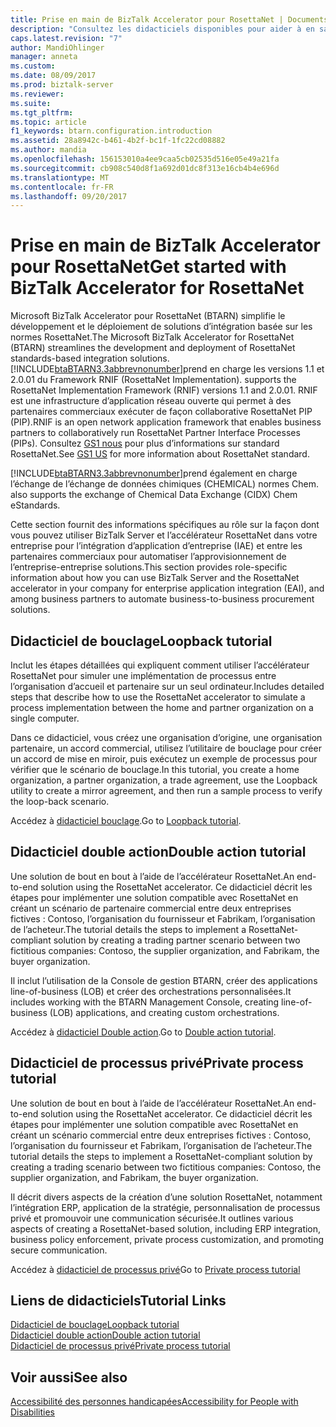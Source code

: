 ```yaml
---
title: Prise en main de BizTalk Accelerator pour RosettaNet | Documents Microsoft
description: "Consultez les didacticiels disponibles pour aider à en savoir plus et prise en main l’accélérateur RosettaNet (BTARN) dans BizTalk Server"
caps.latest.revision: "7"
author: MandiOhlinger
manager: anneta
ms.custom: 
ms.date: 08/09/2017
ms.prod: biztalk-server
ms.reviewer: 
ms.suite: 
ms.tgt_pltfrm: 
ms.topic: article
f1_keywords: btarn.configuration.introduction
ms.assetid: 28a8942c-b461-4b2f-bc1f-1fc22cd08882
ms.author: mandia
ms.openlocfilehash: 156153010a4ee9caa5cb02535d516e05e49a21fa
ms.sourcegitcommit: cb908c540d8f1a692d01dc8f313e16cb4b4e696d
ms.translationtype: MT
ms.contentlocale: fr-FR
ms.lasthandoff: 09/20/2017
---
```

# <a name="get-started-with-biztalk-accelerator-for-rosettanet"></a><span data-ttu-id="19482-103">Prise en main de BizTalk Accelerator pour RosettaNet</span><span class="sxs-lookup"><span data-stu-id="19482-103">Get started with BizTalk Accelerator for RosettaNet</span></span>
<span data-ttu-id="19482-104">Microsoft BizTalk Accelerator pour RosettaNet (BTARN) simplifie le développement et le déploiement de solutions d’intégration basée sur les normes RosettaNet.</span><span class="sxs-lookup"><span data-stu-id="19482-104">The Microsoft BizTalk Accelerator for RosettaNet (BTARN) streamlines the development and deployment of RosettaNet standards-based integration solutions.</span></span> [!INCLUDE[btaBTARN3.3abbrevnonumber](../../includes/btabtarn3-3abbrevnonumber-md.md)]<span data-ttu-id="19482-105">prend en charge les versions 1.1 et 2.0.01 du Framework RNIF (RosettaNet Implementation).</span><span class="sxs-lookup"><span data-stu-id="19482-105"> supports the RosettaNet Implementation Framework (RNIF) versions 1.1 and 2.0.01.</span></span> <span data-ttu-id="19482-106">RNIF est une infrastructure d’application réseau ouverte qui permet à des partenaires commerciaux exécuter de façon collaborative RosettaNet PIP (PIP).</span><span class="sxs-lookup"><span data-stu-id="19482-106">RNIF is an open network application framework that enables business partners to collaboratively run RosettaNet Partner Interface Processes (PIPs).</span></span> <span data-ttu-id="19482-107">Consultez [GS1 nous](http://go.microsoft.com/fwlink/?LinkID=33859) pour plus d’informations sur standard RosettaNet.</span><span class="sxs-lookup"><span data-stu-id="19482-107">See [GS1 US](http://go.microsoft.com/fwlink/?LinkID=33859) for more information about RosettaNet standard.</span></span>
  
 [!INCLUDE[btaBTARN3.3abbrevnonumber](../../includes/btabtarn3-3abbrevnonumber-md.md)]<span data-ttu-id="19482-108">prend également en charge l’échange de l’échange de données chimiques (CHEMICAL) normes Chem.</span><span class="sxs-lookup"><span data-stu-id="19482-108"> also supports the exchange of Chemical Data Exchange (CIDX) Chem eStandards.</span></span>  
  
<span data-ttu-id="19482-109">Cette section fournit des informations spécifiques au rôle sur la façon dont vous pouvez utiliser BizTalk Server et l’accélérateur RosettaNet dans votre entreprise pour l’intégration d’application d’entreprise (IAE) et entre les partenaires commerciaux pour automatiser l’approvisionnement de l’entreprise-entreprise solutions.</span><span class="sxs-lookup"><span data-stu-id="19482-109">This section provides role-specific information about how you can use BizTalk Server and the RosettaNet accelerator in your company for enterprise application integration (EAI), and among business partners to automate business-to-business procurement solutions.</span></span>  

## <a name="loopback-tutorial"></a><span data-ttu-id="19482-110">Didacticiel de bouclage</span><span class="sxs-lookup"><span data-stu-id="19482-110">Loopback tutorial</span></span>

<span data-ttu-id="19482-111">Inclut les étapes détaillées qui expliquent comment utiliser l’accélérateur RosettaNet pour simuler une implémentation de processus entre l’organisation d’accueil et partenaire sur un seul ordinateur.</span><span class="sxs-lookup"><span data-stu-id="19482-111">Includes detailed steps that describe how to use the RosettaNet accelerator to simulate a process implementation between the home and partner organization on a single computer.</span></span>

<span data-ttu-id="19482-112">Dans ce didacticiel, vous créez une organisation d’origine, une organisation partenaire, un accord commercial, utilisez l’utilitaire de bouclage pour créer un accord de mise en miroir, puis exécutez un exemple de processus pour vérifier que le scénario de bouclage.</span><span class="sxs-lookup"><span data-stu-id="19482-112">In this tutorial, you create a home organization, a partner organization, a trade agreement, use the Loopback utility to create a mirror agreement, and then run a sample process to verify the loop-back scenario.</span></span>

<span data-ttu-id="19482-113">Accédez à [didacticiel bouclage](loopback-tutorial.md).</span><span class="sxs-lookup"><span data-stu-id="19482-113">Go to [Loopback tutorial](loopback-tutorial.md).</span></span> 

## <a name="double-action-tutorial"></a><span data-ttu-id="19482-114">Didacticiel double action</span><span class="sxs-lookup"><span data-stu-id="19482-114">Double action tutorial</span></span>

<span data-ttu-id="19482-115">Une solution de bout en bout à l’aide de l’accélérateur RosettaNet.</span><span class="sxs-lookup"><span data-stu-id="19482-115">An end-to-end solution using the RosettaNet accelerator.</span></span> <span data-ttu-id="19482-116">Ce didacticiel décrit les étapes pour implémenter une solution compatible avec RosettaNet en créant un scénario de partenaire commercial entre deux entreprises fictives : Contoso, l’organisation du fournisseur et Fabrikam, l’organisation de l’acheteur.</span><span class="sxs-lookup"><span data-stu-id="19482-116">The tutorial details the steps to implement a RosettaNet-compliant solution by creating a trading partner scenario between two fictitious companies: Contoso, the supplier organization, and Fabrikam, the buyer organization.</span></span>

<span data-ttu-id="19482-117">Il inclut l’utilisation de la Console de gestion BTARN, créer des applications line-of-business (LOB) et créer des orchestrations personnalisées.</span><span class="sxs-lookup"><span data-stu-id="19482-117">It includes working with the BTARN Management Console, creating line-of-business (LOB) applications, and creating custom orchestrations.</span></span>

<span data-ttu-id="19482-118">Accédez à [didacticiel Double action](double-action-tutorial.md).</span><span class="sxs-lookup"><span data-stu-id="19482-118">Go to [Double action tutorial](double-action-tutorial.md).</span></span> 


## <a name="private-process-tutorial"></a><span data-ttu-id="19482-119">Didacticiel de processus privé</span><span class="sxs-lookup"><span data-stu-id="19482-119">Private process tutorial</span></span>
<span data-ttu-id="19482-120">Une solution de bout en bout à l’aide de l’accélérateur RosettaNet.</span><span class="sxs-lookup"><span data-stu-id="19482-120">An end-to-end solution using the RosettaNet accelerator.</span></span> <span data-ttu-id="19482-121">Ce didacticiel décrit les étapes pour implémenter une solution compatible avec RosettaNet en créant un scénario commercial entre deux entreprises fictives : Contoso, l’organisation du fournisseur et Fabrikam, l’organisation de l’acheteur.</span><span class="sxs-lookup"><span data-stu-id="19482-121">The tutorial details the steps to implement a RosettaNet-compliant solution by creating a trading scenario between two fictitious companies: Contoso, the supplier organization, and Fabrikam, the buyer organization.</span></span>

<span data-ttu-id="19482-122">Il décrit divers aspects de la création d’une solution RosettaNet, notamment l’intégration ERP, application de la stratégie, personnalisation de processus privé et promouvoir une communication sécurisée.</span><span class="sxs-lookup"><span data-stu-id="19482-122">It outlines various aspects of creating a RosettaNet-based solution, including ERP integration, business policy enforcement, private process customization, and promoting secure communication.</span></span>

<span data-ttu-id="19482-123">Accédez à [didacticiel de processus privé](private-process-tutorial.md)</span><span class="sxs-lookup"><span data-stu-id="19482-123">Go to [Private process tutorial](private-process-tutorial.md)</span></span>


## <a name="tutorial-links"></a><span data-ttu-id="19482-124">Liens de didacticiels</span><span class="sxs-lookup"><span data-stu-id="19482-124">Tutorial Links</span></span>
[<span data-ttu-id="19482-125">Didacticiel de bouclage</span><span class="sxs-lookup"><span data-stu-id="19482-125">Loopback tutorial</span></span>](loopback-tutorial.md)  
[<span data-ttu-id="19482-126">Didacticiel double action</span><span class="sxs-lookup"><span data-stu-id="19482-126">Double action tutorial</span></span>](double-action-tutorial.md)  
[<span data-ttu-id="19482-127">Didacticiel de processus privé</span><span class="sxs-lookup"><span data-stu-id="19482-127">Private process tutorial</span></span>](private-process-tutorial.md)

## <a name="see-also"></a><span data-ttu-id="19482-128">Voir aussi</span><span class="sxs-lookup"><span data-stu-id="19482-128">See also</span></span>
[<span data-ttu-id="19482-129">Accessibilité des personnes handicapées</span><span class="sxs-lookup"><span data-stu-id="19482-129">Accessibility for People with Disabilities</span></span>](accessibility-for-people-with-disabilities3.md)